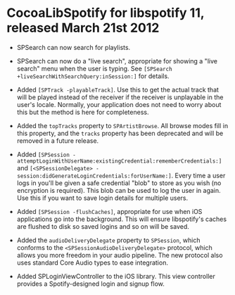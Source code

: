 CocoaLibSpotify for libspotify 11, released March 21st 2012
===========================================================

* SPSearch can now search for playlists.

* SPSearch can now do a "live search", appropriate for showing a "live search" menu when the user is typing. See `[SPSearch +liveSearchWithSearchQuery:inSession:]` for details.

* Added `[SPTrack -playableTrack]`. Use this to get the actual track that will be played instead of the receiver if the receiver is unplayable in the user's locale.  Normally, your application does not need to worry about this but the method is here for completeness.

* Added the `topTracks` property to `SPArtistBrowse`. All browse modes fill in this property, and the `tracks` property has been deprecated and will be removed in a future release.

* Added `[SPSession -attemptLoginWithUserName:existingCredential:rememberCredentials:]` and `[<SPSessionDelegate> -session:didGenerateLoginCredentials:forUserName:]`. Every time a user logs in you'll be given a safe credential "blob" to store as you wish (no encryption is required). This blob can be used to log the user in again. Use this if you want to save login details for multiple users.

* Added `[SPSession -flushCaches]`, appropriate for use when iOS applications go into the background. This will ensure libspotify's caches are flushed to disk so saved logins and so on will be saved.

* Added the `audioDeliveryDelegate` property to `SPSession`, which conforms to the `<SPSessionAudioDeliveryDelegate>` protocol, which allows you more freedom in your audio pipeline. The new protocol also uses standard Core Audio types to ease integration.

* Added SPLoginViewController to the iOS library. This view controller provides a Spotify-designed login and signup flow.